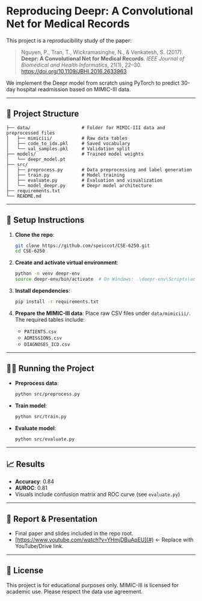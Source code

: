 # Reproducing Deepr: A Convolutional Net for Medical Records

This project is a reproducibility study of the paper:

> Nguyen, P., Tran, T., Wickramasinghe, N., & Venkatesh, S. (2017). **Deepr: A Convolutional Net for Medical Records**. *IEEE Journal of Biomedical and Health Informatics*, 21(1), 22–30. https://doi.org/10.1109/JBHI.2016.2633963

We implement the Deepr model from scratch using PyTorch to predict 30-day hospital readmission based on MIMIC-III data.

---

## 🔧 Project Structure

```
├── data/                   # Folder for MIMIC-III data and preprocessed files
│   ├── mimiciii/           # Raw data tables
│   ├── code_to_idx.pkl     # Saved vocabulary
│   └── val_samples.pkl     # Validation split
├── models/                 # Trained model weights
│   └── deepr_model.pt
├── src/
│   ├── preprocess.py       # Data preprocessing and label generation
│   ├── train.py            # Model training
│   ├── evaluate.py         # Evaluation and visualization
│   └── model_deepr.py      # Deepr model architecture
├── requirements.txt
└── README.md
```

---

## 🚀 Setup Instructions

1. **Clone the repo**:
   ```bash
   git clone https://github.com/speiccot/CSE-6250.git
   cd CSE-6250
   ```

2. **Create and activate virtual environment**:
   ```bash
   python -m venv deepr-env
   source deepr-env/bin/activate  # On Windows: .\deepr-env\Scripts\activate
   ```

3. **Install dependencies**:
   ```bash
   pip install -r requirements.txt
   ```

4. **Prepare the MIMIC-III data**:
   Place raw CSV files under `data/mimiciii/`. The required tables include:
   - `PATIENTS.csv`
   - `ADMISSIONS.csv`
   - `DIAGNOSES_ICD.csv`

---

## 🏃‍♂️ Running the Project

- **Preprocess data**:
  ```bash
  python src/preprocess.py
  ```

- **Train model**:
  ```bash
  python src/train.py
  ```

- **Evaluate model**:
  ```bash
  python src/evaluate.py
  ```

---

## 📈 Results

- **Accuracy**: 0.84  
- **AUROC**: 0.81  
- Visuals include confusion matrix and ROC curve (see `evaluate.py`)

---

## 📄 Report & Presentation

- Final paper and slides included in the repo root.
- [https://www.youtube.com/watch?v=YHmjDBuApEU](#) ← Replace with YouTube/Drive link.

---

## 📜 License

This project is for educational purposes only. MIMIC-III is licensed for academic use. Please respect the data use agreement.

